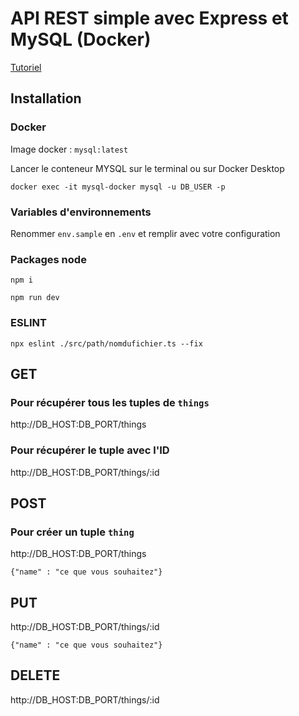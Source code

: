 # API REST simple avec Express et MySQL (Docker)

[Tutoriel](https://www.youtube.com/watch?v=g9OdfzGrjiM)

## Installation

### Docker

Image docker : `mysql:latest`

Lancer le conteneur MYSQL sur le terminal ou sur Docker Desktop

`docker exec -it mysql-docker mysql -u DB_USER -p`

### Variables d'environnements

Renommer `env.sample` en `.env` et remplir avec votre configuration

### Packages node

`npm i`

`npm run dev`

### ESLINT

`npx eslint ./src/path/nomdufichier.ts --fix`

## GET

### Pour récupérer tous les tuples de `things`

http://DB_HOST:DB_PORT/things

### Pour récupérer le tuple avec l'ID

http://DB_HOST:DB_PORT/things/:id

## POST

### Pour créer un tuple `thing`

http://DB_HOST:DB_PORT/things

`{"name" : "ce que vous souhaitez"}`

## PUT

http://DB_HOST:DB_PORT/things/:id

`{"name" : "ce que vous souhaitez"}`

## DELETE

http://DB_HOST:DB_PORT/things/:id
